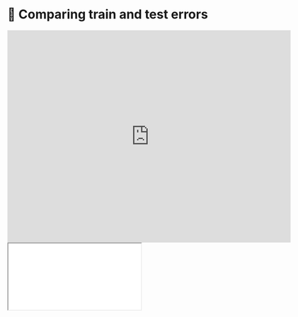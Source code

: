 # 📰 Comparing train and test errors

<div class="video_player">
<iframe width="640" height="480" src="https://www.youtube.com/embed/9uS4sE-UTm0?rel=0" title="YouTube video player" frameborder="0" rel="0" showinfo="0" allow="accelerometer; autoplay; clipboard-write; encrypted-media; gyroscope; picture-in-picture" allowfullscreen></iframe>
</div>

<iframe src="../slides/index.html?file=../slides/learning_validation_curves.md#p1"/>
